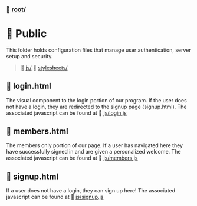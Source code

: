 ### :open_file_folder: [root/](https://github.com/daneburns/tutorial/)
# :open_file_folder: Public
This folder holds configuration files that manage user authentication, server setup and security.
 > :file_folder: [js/](./js)
 > :file_folder: [stylesheets/](./stylesheets)
  

  ## :page_facing_up: login.html
 The visual component to the login portion of our program. If the user does not have a login, they are redirected to the signup page (signup.html).
 The associated javascript can be found at :file_folder: [js/login.js](./js/login.js)

  ## :page_facing_up: members.html
The members only portion of our page. If a user has navigated here they have successfully signed in and are given a personalized welcome.
 The associated javascript can be found at :file_folder: [js/members.js](./js/members.js)

## :page_facing_up: signup.html
  If a user does not have a login, they can sign up here!
  The associated javascript can be found at :file_folder: [js/signup.js](./js/signup.js)
  